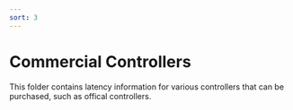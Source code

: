 ```yaml
---
sort: 3
---
```

# Commercial Controllers

This folder contains latency information for various controllers that can be purchased, such as offical controllers.